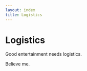 ```yaml
---
layout: index
title: Logistics
---
```


# Logistics

Good entertainment needs logistics.

Believe me.
